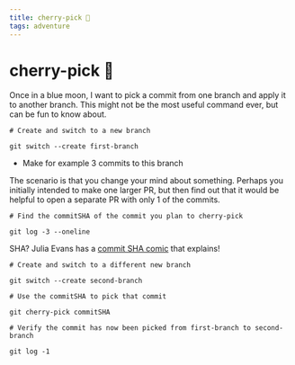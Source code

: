 ```yaml
---
title: cherry-pick 🍒
tags: adventure
---
```


# cherry-pick 🍒

Once in a blue moon, I want to pick a commit from one branch and apply it to another branch. This might not be the most useful command ever, but can be fun to know about.

```
# Create and switch to a new branch

git switch --create first-branch
```

- Make for example 3 commits to this branch

The scenario is that you change your mind about something. Perhaps you initially intended to make one larger PR, but then find out that it would be helpful to open a separate PR with only 1 of the commits.

```
# Find the commitSHA of the commit you plan to cherry-pick

git log -3 --oneline
```

SHA? Julia Evans has a [commit SHA comic](https://wizardzines.com/comics/sha-same-code/) that explains!

```
# Create and switch to a different new branch

git switch --create second-branch

# Use the commitSHA to pick that commit

git cherry-pick commitSHA

# Verify the commit has now been picked from first-branch to second-branch

git log -1
```
